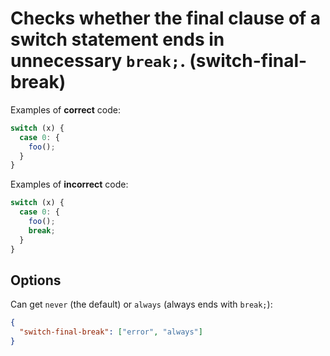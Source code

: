 # Checks whether the final clause of a switch statement ends in unnecessary `break;`. (switch-final-break)

Examples of **correct** code:

```js
switch (x) {
  case 0: {
    foo();
  }
}
```

Examples of **incorrect** code:

```js
switch (x) {
  case 0: {
    foo();
    break;
  }
}
```

## Options

Can get `never` (the default) or `always` (always ends with `break;`):

```json
{
  "switch-final-break": ["error", "always"]
}
```
